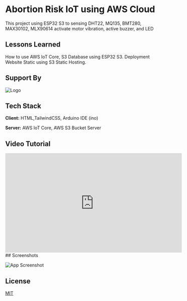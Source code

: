 
# Abortion Risk IoT using AWS Cloud

This project using ESP32 S3 to sensing DHT22, MQ135, BMT280, MAX30102, MLX90614 activate motor vibration, active buzzer, and LED


## Lessons Learned

How to use AWS IoT Core, S3 Database using ESP32 S3. Deployment Website Static using S3 Static Hosting.


## Support By
![Logo](https://www.its.ac.id/instrumentasi/wp-content/uploads/sites/54/2018/03/logo-instrumentasi-biru.png)


## Tech Stack

**Client:** HTML,TailwindCSS, Arduino IDE (ino)

**Server:** AWS IoT Core, AWS S3 Bucket Server


## Video Tutorial

<iframe width="560" height="315" src="https://www.youtube.com/embed/FyplRIMSiEw?si=yzg0tZzhTGHFh1vZ" title="YouTube video player" frameborder="0" allow="accelerometer; autoplay; clipboard-write; encrypted-media; gyroscope; picture-in-picture; web-share" referrerpolicy="strict-origin-when-cross-origin" allowfullscreen></iframe>
## Screenshots

![App Screenshot](https://kelompok2iot.s3.ap-southeast-1.amazonaws.com/SS_Website.png)


## License

[MIT](https://github.com/zakruzz/abortionrisk_iot_awscloud/blob/main/LICENSE)

